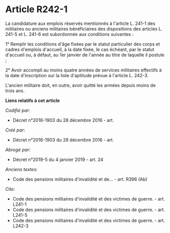# Article R242-1

La candidature aux emplois réservés mentionnés à l'article L. 241-1 des militaires ou anciens militaires bénéficiaires des
dispositions des articles L. 241-5 et L. 241-6 est subordonnée aux conditions suivantes :

1° Remplir les conditions d'âge fixées par le statut particulier des corps et cadres d'emplois d'accueil, à la date fixée, le
cas échéant, par le statut d'accueil ou, à défaut, au 1er janvier de l'année au titre de laquelle il postule ;

2° Avoir accompli au moins quatre années de services militaires effectifs à la date d'inscription sur la liste d'aptitude
prévue à l'article L. 242-3.

L'ancien militaire doit, en outre, avoir quitté les armées depuis moins de trois ans.

**Liens relatifs à cet article**

_Codifié par_:

  - Décret n°2016-1903 du 28 décembre 2016 - art.

_Créé par_:

  - Décret n°2016-1903 du 28 décembre 2016 - art.

_Abrogé par_:

  - Décret n°2019-5 du 4 janvier 2019 - art. 24

_Anciens textes_:

  - Code des pensions militaires d'invalidité et de... - art. R396 (Ab)

_Cite_:

  - Code des pensions militaires d'invalidité et des victimes de guerre. - art. L241-1
  - Code des pensions militaires d'invalidité et des victimes de guerre. - art. L241-5
  - Code des pensions militaires d'invalidité et des victimes de guerre. - art. L242-3
